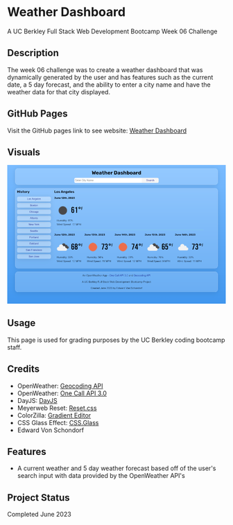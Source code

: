 # Weather Dashboard
A UC Berkley Full Stack Web Development Bootcamp Week 06 Challenge

## Description

The week 06 challenge was to create a weather dashboard that was dynamically generated by the user and has features such as the current date, a 5 day forecast, and the ability to enter a city name and have the weather data for that city displayed.

## GitHub Pages

Visit the GitHub pages link to see website: [Weather Dashboard](https://torvec.github.io/Challenge_6_Weather_Dashboard/)

## Visuals

![Weather Dashboard](./assets/img/siteScreenShot.png)

## Usage

This page is used for grading purposes by the UC Berkley coding bootcamp staff.

## Credits

- OpenWeather: [Geocoding API](https://openweathermap.org/api/geocoding-api)
- OpenWeather: [One Call API 3.0](https://openweathermap.org/api/one-call-3)
- DayJS: [DayJS](https://day.js.org/)
- Meyerweb Reset: [Reset.css](http://meyerweb.com/eric/tools/css/reset/)
- ColorZilla: [Gradient Editor](https://www.colorzilla.com/gradient-editor/)
- CSS Glass Effect: [CSS.Glass](https://css.glass)
- Edward Von Schondorf

## Features

- A current weather and 5 day weather forecast based off of the user's search input with data provided by the OpenWeather API's

## Project Status

Completed June 2023